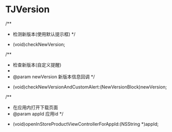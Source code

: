 # TJVersion
/**
 *  检测新版本(使用默认提示框)
 */
+ (void)checkNewVersion;


/**
 *  检查新版本(自定义提醒)
 *
 *  @param newVersion 新版本信息回调
 */
+ (void)checkNewVersionAndCustomAlert:(NewVersionBlock)newVersion;

/**
 *  在应用内打开下载页面
 *  @param appId 应用id
 */
+ (void)openInStoreProductViewControllerForAppId:(NSString *)appId;
